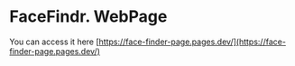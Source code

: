 # FaceFindr. WebPage

You can access it here [https://face-finder-page.pages.dev/](https://face-finder-page.pages.dev/)
